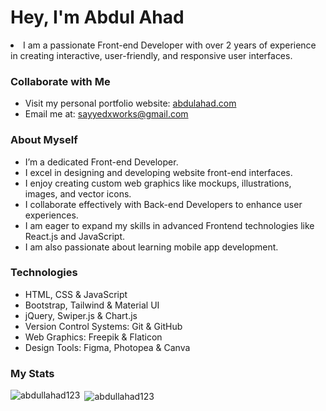 <h1 align="left">Hey, I'm Abdul Ahad</h1>
<li>I am a passionate Front-end Developer with over 2 years of experience in creating interactive, user-friendly, and responsive user interfaces.</li>

<h3 align="left">Collaborate with Me</h3>
<ul>
  <li>Visit my personal portfolio website: <a href="https://abdullahad123.github.io/abdulahad-portfolio/" target="_blank">abdulahad.com</a></li>
  <li>Email me at: <a href="mailto:sayyedxworks@gmail.com" target="_blank">sayyedxworks@gmail.com</a></li>
</ul>

<h3 align="left">About Myself</h3>
<ul>
  <li>I’m a dedicated Front-end Developer.</li>
  <li>I excel in designing and developing website front-end interfaces.</li>
  <li>I enjoy creating custom web graphics like mockups, illustrations, images, and vector icons.</li>
  <li>I collaborate effectively with Back-end Developers to enhance user experiences.</li>
  <li>I am eager to expand my skills in advanced Frontend technologies like React.js and JavaScript.</li>
  <li>I am also passionate about learning mobile app development.</li>
</ul>

<h3 align="left">Technologies</h3>
<ul>
  <li>HTML, CSS & JavaScript</li>
  <li>Bootstrap, Tailwind & Material UI</li>
  <li>jQuery, Swiper.js & Chart.js</li>
  <li>Version Control Systems: Git & GitHub</li>
  <li>Web Graphics: Freepik & Flaticon</li>
  <li>Design Tools: Figma, Photopea & Canva</li>
</ul>

<h3 align="left">My Stats</h3>
<p><img align="left" src="https://github-readme-stats.vercel.app/api/top-langs?username=abdullahad123&show_icons=true&locale=en&layout=compact" alt="abdullahad123" /></p>

<p>&nbsp;<img align="center" src="https://github-readme-stats.vercel.app/api?username=abdullahad123&show_icons=true&locale=en" alt="abdullahad123" /></p>
